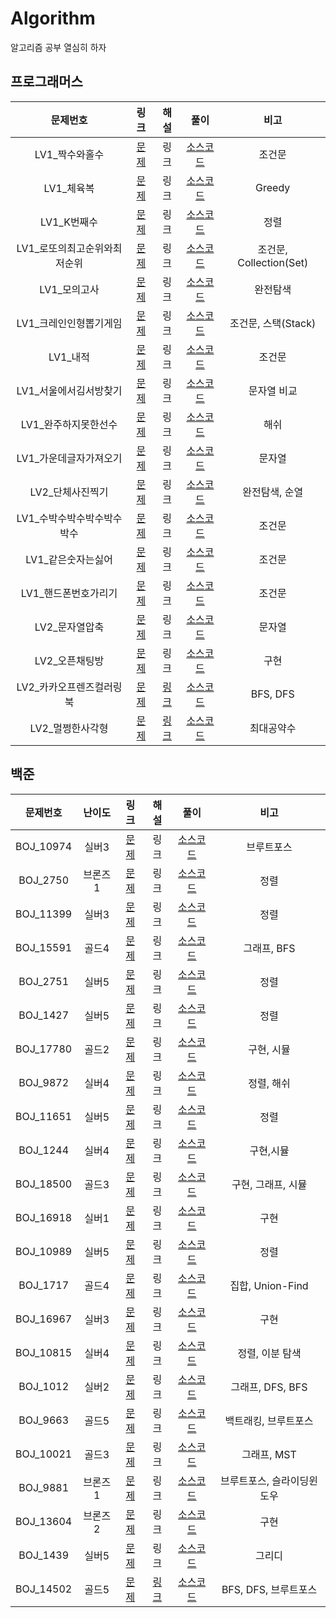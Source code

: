 # Algorithm
알고리즘 공부 열심히 하자



## 프로그래머스

|           문제번호           |                             링크                             |                             해설                             |                             풀이                             |          비고           |
| :--------------------------: | :----------------------------------------------------------: | :----------------------------------------------------------: | :----------------------------------------------------------: | :---------------------: |
|        LV1_짝수와홀수        | [문제](https://programmers.co.kr/learn/courses/30/lessons/12937) |                             링크                             | [소스코드](./Programmers/src/lv1/Programmers_짝수와홀수.java) |         조건문          |
|          LV1_체육복          | [문제](https://programmers.co.kr/learn/courses/30/lessons/42862) |                             링크                             |  [소스코드](./Programmers/src/lv1/Programmers_체육복.java)   |         Greedy          |
|         LV1_K번째수          | [문제](https://programmers.co.kr/learn/courses/30/lessons/42748) |                             링크                             |  [소스코드](./Programmers/src/lv1/Programmers_K번째수.java)  |          정렬           |
| LV1_로또의최고순위와최저순위 | [문제](https://programmers.co.kr/learn/courses/30/lessons/77484) |                             링크                             | [소스코드](./Programmers/src/lv1/Programmers_로또의최고순위와최저순위.java) | 조건문, Collection(Set) |
|         LV1_모의고사         | [문제](https://programmers.co.kr/learn/courses/30/lessons/42840) |                             링크                             | [소스코드](./Programmers/src/lv1/Programmers_모의고사.java)  |        완전탐색         |
|    LV1_크레인인형뽑기게임    | [문제](https://programmers.co.kr/learn/courses/30/lessons/64061) |                             링크                             | [소스코드](./Programmers/src/lv1/Programmers_크레인인형뽑기게임.java) |   조건문, 스택(Stack)   |
|           LV1_내적           | [문제](https://programmers.co.kr/learn/courses/30/lessons/70128) |                             링크                             |   [소스코드](./Programmers/src/lv1/Programmers_내적.java)    |         조건문          |
|    LV1_서울에서김서방찾기    | [문제](https://programmers.co.kr/learn/courses/30/lessons/12919) |                             링크                             | [소스코드](./Programmers/src/lv1/Programmers_서울에서김서방찾기.java) |       문자열 비교       |
|     LV1_완주하지못한선수     | [문제](https://programmers.co.kr/learn/courses/30/lessons/42576) |                             링크                             | [소스코드](./Programmers/src/lv1/Programmers_완주하지못한선수.java) |          해쉬           |
|    LV1_가운데글자가져오기    | [문제](https://programmers.co.kr/learn/courses/30/lessons/12903) |                             링크                             | [소스코드](./Programmers/src/lv1/Programmers_가운데글자가져오기.java) |         문자열          |
|       LV2_단체사진찍기       | [문제](https://programmers.co.kr/learn/courses/30/lessons/1835) |                             링크                             | [소스코드](./Programmers/src/lv2/Programmers_단체사진찍기.java) |     완전탐색, 순열      |
|  LV1_수박수박수박수박수박수  | [문제](https://programmers.co.kr/learn/courses/30/lessons/12922) |                             링크                             | [소스코드](./Programmers/src/lv1/Programmers_수박수박수박수박수박수.java) |         조건문          |
|      LV1_같은숫자는싫어      | [문제](https://programmers.co.kr/learn/courses/30/lessons/12906?language=java) |                             링크                             | [소스코드](./Programmers/src/lv1/Programmers_같은숫자는싫어.java) |         조건문          |
|     LV1_핸드폰번호가리기     | [문제](https://programmers.co.kr/learn/courses/30/lessons/12948) |                             링크                             | [소스코드](./Programmers/src/lv1/Programmers_핸드폰번호가리기.java) |         조건문          |
|        LV2_문자열압축        | [문제](https://programmers.co.kr/learn/courses/30/lessons/60057) |                             링크                             | [소스코드](./Programmers/src/lv2/Programmers_문자열압축.java) |         문자열          |
|        LV2_오픈채팅방        | [문제](https://programmers.co.kr/learn/courses/30/lessons/42888?language=java) |                             링크                             | [소스코드](./Programmers/src/lv2/Programmers_오픈채팅방.java) |          구현           |
|   LV2_카카오프렌즈컬러링북   | [문제](https://programmers.co.kr/learn/courses/30/lessons/1829) | [링크](https://velog.io/@cch5980/JAVA-%ED%94%84%EB%A1%9C%EA%B7%B8%EB%9E%98%EB%A8%B8%EC%8A%A4-LV2%EC%B9%B4%EC%B9%B4%EC%98%A4%ED%94%84%EB%A0%8C%EC%A6%88%EC%BB%AC%EB%9F%AC%EB%A7%81%EB%B6%81) | [소스코드](./Programmers/src/lv2/Programmers_카카오프렌즈컬러링북.java) |        BFS, DFS         |
|       LV2_멀쩡한사각형       | [문제](https://programmers.co.kr/learn/courses/30/lessons/62048) | [링크](https://velog.io/@cch5980/JAVA-%ED%94%84%EB%A1%9C%EA%B7%B8%EB%9E%98%EB%A8%B8%EC%8A%A4-%EB%A9%80%EC%A9%A1%ED%95%9C%EC%82%AC%EA%B0%81%ED%98%95LV2) | [소스코드](./Programmers/src/lv2/Programmers_멀쩡한사각형.java) |       최대공약수        |



## 백준

| 문제번호  | 난이도  |                     링크                      |                             해설                             |                           풀이                           |            비고            |
| :-------: | :-----: | :-------------------------------------------: | :----------------------------------------------------------: | :------------------------------------------------------: | :------------------------: |
| BOJ_10974 |  실버3  | [문제](https://www.acmicpc.net/problem/10974) |                             링크                             |       [소스코드](./BOJ/src/study01/BOJ_10974.java)       |         브루트포스         |
| BOJ_2750  | 브론즈1 | [문제](https://www.acmicpc.net/problem/2750)  |                             링크                             |       [소스코드](./BOJ/src/study01/BOJ_2750.java)        |            정렬            |
| BOJ_11399 |  실버3  | [문제](https://www.acmicpc.net/problem/11399) |                             링크                             |       [소스코드](./BOJ/src/study01/BOJ_11399.java)       |            정렬            |
| BOJ_15591 |  골드4  | [문제](https://www.acmicpc.net/problem/15591) |                             링크                             |       [소스코드](./BOJ/src/study01/BOJ_15591.java)       |        그래프, BFS         |
| BOJ_2751  |  실버5  | [문제](https://www.acmicpc.net/problem/2751)  |                             링크                             |       [소스코드](./BOJ/src/study01/BOJ_2751.java)        |            정렬            |
| BOJ_1427  |  실버5  | [문제](https://www.acmicpc.net/problem/1427)  |                             링크                             |       [소스코드](./BOJ/src/study01/BOJ_1427.java)        |            정렬            |
| BOJ_17780 |  골드2  | [문제](https://www.acmicpc.net/problem/17780) |                             링크                             |  [소스코드](./BOJ/src/study01/BOJ_17780_refactor.java)   |         구현, 시뮬         |
| BOJ_9872  |  실버4  | [문제](https://www.acmicpc.net/problem/9872)  |                             링크                             |       [소스코드](./BOJ/src/study01/BOJ_9872.java)        |         정렬, 해쉬         |
| BOJ_11651 |  실버5  | [문제](https://www.acmicpc.net/problem/11651) |                             링크                             | [소스코드](./BOJ/src/study01/BOJ_11651_refactoring.java) |            정렬            |
| BOJ_1244  |  실버4  | [문제](https://www.acmicpc.net/problem/1244)  |                             링크                             |       [소스코드](./BOJ/src/study01/BOJ_1244.java)        |         구현,시뮬          |
| BOJ_18500 |  골드3  | [문제](https://www.acmicpc.net/problem/18500) |                             링크                             |       [소스코드](./BOJ/src/study01/BOJ_18500.java)       |     구현, 그래프, 시뮬     |
| BOJ_16918 |  실버1  | [문제](https://www.acmicpc.net/problem/16918) |                             링크                             |       [소스코드](./BOJ/src/study01/BOJ_16918.java)       |            구현            |
| BOJ_10989 |  실버5  | [문제](https://www.acmicpc.net/problem/10989) |                             링크                             |       [소스코드](./BOJ/src/study01/BOJ_10989.java)       |            정렬            |
| BOJ_1717  |  골드4  | [문제](https://www.acmicpc.net/problem/1717)  |                             링크                             |       [소스코드](./BOJ/src/study01/BOJ_1717.java)        |      집합, Union-Find      |
| BOJ_16967 |  실버3  | [문제](https://www.acmicpc.net/problem/16967) |                             링크                             |       [소스코드](./BOJ/src/study01/BOJ_16967.java)       |            구현            |
| BOJ_10815 |  실버4  | [문제](https://www.acmicpc.net/problem/10815) |                             링크                             |    [소스코드](./BOJ/src/study01/BOJ_10815_loop.java)     |      정렬, 이분 탐색       |
| BOJ_1012  |  실버2  | [문제](https://www.acmicpc.net/problem/1012)  |                             링크                             |       [소스코드](./BOJ/src/study01/BOJ_1012.java)        |      그래프, DFS, BFS      |
| BOJ_9663  |  골드5  | [문제](https://www.acmicpc.net/problem/9663)  |                             링크                             |       [소스코드](./BOJ/src/study01/BOJ_9663.java)        |    백트래킹, 브루트포스    |
| BOJ_10021 |  골드3  | [문제](https://www.acmicpc.net/problem/10021) |                             링크                             |       [소스코드](./BOJ/src/study01/BOJ_10021.java)       |        그래프, MST         |
| BOJ_9881  | 브론즈1 | [문제](https://www.acmicpc.net/problem/9881)  |                             링크                             |       [소스코드](./BOJ/src/study01/BOJ_9881.java)        | 브루트포스, 슬라이딩윈도우 |
| BOJ_13604 | 브론즈2 | [문제](https://www.acmicpc.net/problem/13604) |                             링크                             |       [소스코드](./BOJ/src/study01/BOJ_13604.java)       |            구현            |
| BOJ_1439  |  실버5  | [문제](https://www.acmicpc.net/problem/1439)  |                             링크                             |       [소스코드](./BOJ/src/study01/BOJ_1439.java)        |           그리디           |
| BOJ_14502 |  골드5  | [문제](https://www.acmicpc.net/problem/14502) | [링크](https://velog.io/@cch5980/JAVA-%EB%B0%B1%EC%A4%80-%EC%97%B0%EA%B5%AC%EC%86%8C14502) |       [소스코드](./BOJ/src/study01/BOJ_14502.java)       |    BFS, DFS, 브루트포스    |

